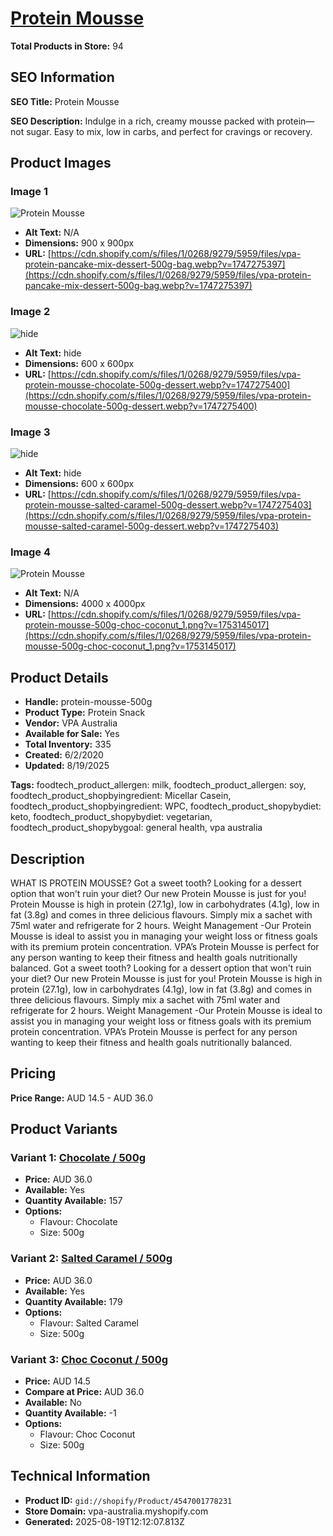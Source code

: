 # [Protein Mousse](https://vpa-australia.myshopify.com/products/protein-mousse-500g)

**Total Products in Store:** 94

## SEO Information

**SEO Title:** Protein Mousse

**SEO Description:** Indulge in a rich, creamy mousse packed with protein—not sugar. Easy to mix, low in carbs, and perfect for cravings or recovery.

## Product Images

### Image 1
![Protein Mousse](https://cdn.shopify.com/s/files/1/0268/9279/5959/files/vpa-protein-pancake-mix-dessert-500g-bag.webp?v=1747275397)

- **Alt Text:** N/A
- **Dimensions:** 900 x 900px
- **URL:** [https://cdn.shopify.com/s/files/1/0268/9279/5959/files/vpa-protein-pancake-mix-dessert-500g-bag.webp?v=1747275397](https://cdn.shopify.com/s/files/1/0268/9279/5959/files/vpa-protein-pancake-mix-dessert-500g-bag.webp?v=1747275397)

### Image 2
![hide](https://cdn.shopify.com/s/files/1/0268/9279/5959/files/vpa-protein-mousse-chocolate-500g-dessert.webp?v=1747275400)

- **Alt Text:** hide
- **Dimensions:** 600 x 600px
- **URL:** [https://cdn.shopify.com/s/files/1/0268/9279/5959/files/vpa-protein-mousse-chocolate-500g-dessert.webp?v=1747275400](https://cdn.shopify.com/s/files/1/0268/9279/5959/files/vpa-protein-mousse-chocolate-500g-dessert.webp?v=1747275400)

### Image 3
![hide](https://cdn.shopify.com/s/files/1/0268/9279/5959/files/vpa-protein-mousse-salted-caramel-500g-dessert.webp?v=1747275403)

- **Alt Text:** hide
- **Dimensions:** 600 x 600px
- **URL:** [https://cdn.shopify.com/s/files/1/0268/9279/5959/files/vpa-protein-mousse-salted-caramel-500g-dessert.webp?v=1747275403](https://cdn.shopify.com/s/files/1/0268/9279/5959/files/vpa-protein-mousse-salted-caramel-500g-dessert.webp?v=1747275403)

### Image 4
![Protein Mousse](https://cdn.shopify.com/s/files/1/0268/9279/5959/files/vpa-protein-mousse-500g-choc-coconut_1.png?v=1753145017)

- **Alt Text:** N/A
- **Dimensions:** 4000 x 4000px
- **URL:** [https://cdn.shopify.com/s/files/1/0268/9279/5959/files/vpa-protein-mousse-500g-choc-coconut_1.png?v=1753145017](https://cdn.shopify.com/s/files/1/0268/9279/5959/files/vpa-protein-mousse-500g-choc-coconut_1.png?v=1753145017)

## Product Details

- **Handle:** protein-mousse-500g
- **Product Type:** Protein Snack
- **Vendor:** VPA Australia
- **Available for Sale:** Yes
- **Total Inventory:** 335
- **Created:** 6/2/2020
- **Updated:** 8/19/2025

**Tags:** foodtech_product_allergen: milk, foodtech_product_allergen: soy, foodtech_product_shopbyingredient: Micellar Casein, foodtech_product_shopbyingredient: WPC, foodtech_product_shopybydiet: keto, foodtech_product_shopybydiet: vegetarian, foodtech_product_shopybygoal: general health, vpa australia

## Description

WHAT IS PROTEIN MOUSSE? Got a sweet tooth? Looking for a dessert option that won't ruin your diet? Our new Protein Mousse is just for you! Protein Mousse is high in protein (27.1g), low in carbohydrates (4.1g), low in fat (3.8g) and comes in three delicious flavours. Simply mix a sachet with 75ml water and refrigerate for 2 hours. Weight Management -Our Protein Mousse is ideal to assist you in managing your weight loss or fitness goals with its premium protein concentration. VPA’s Protein Mousse is perfect for any person wanting to keep their fitness and health goals nutritionally balanced. Got a sweet tooth? Looking for a dessert option that won't ruin your diet? Our new Protein Mousse is just for you! Protein Mousse is high in protein (27.1g), low in carbohydrates (4.1g), low in fat (3.8g) and comes in three delicious flavours. Simply mix a sachet with 75ml water and refrigerate for 2 hours. Weight Management -Our Protein Mousse is ideal to assist you in managing your weight loss or fitness goals with its premium protein concentration. VPA’s Protein Mousse is perfect for any person wanting to keep their fitness and health goals nutritionally balanced.

## Pricing

**Price Range:** AUD 14.5 - AUD 36.0

## Product Variants

### Variant 1: [Chocolate / 500g](https://vpa-australia.myshopify.com/products/protein-mousse-500g)

- **Price:** AUD 36.0
- **Available:** Yes
- **Quantity Available:** 157
- **Options:**
  - Flavour: Chocolate
  - Size: 500g

### Variant 2: [Salted Caramel / 500g](https://vpa-australia.myshopify.com/products/protein-mousse-500g)

- **Price:** AUD 36.0
- **Available:** Yes
- **Quantity Available:** 179
- **Options:**
  - Flavour: Salted Caramel
  - Size: 500g

### Variant 3: [Choc Coconut / 500g](https://vpa-australia.myshopify.com/products/protein-mousse-500g)

- **Price:** AUD 14.5
- **Compare at Price:** AUD 36.0
- **Available:** No
- **Quantity Available:** -1
- **Options:**
  - Flavour: Choc Coconut
  - Size: 500g

## Technical Information

- **Product ID:** `gid://shopify/Product/4547001778231`
- **Store Domain:** vpa-australia.myshopify.com
- **Generated:** 2025-08-19T12:12:07.813Z

